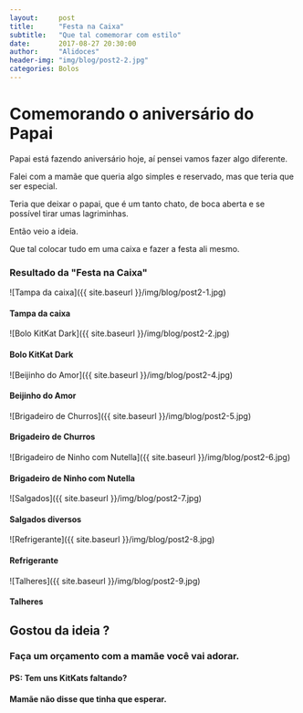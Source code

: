 ```yaml
---
layout:     post
title: 		"Festa na Caixa"
subtitle:   "Que tal comemorar com estilo"
date:       2017-08-27 20:30:00
author:     "Alidoces"
header-img: "img/blog/post2-2.jpg"
categories: Bolos
---
```


# Comemorando o aniversário do Papai

Papai está fazendo aniversário hoje, aí pensei vamos fazer algo diferente.

Falei com a mamãe que queria algo simples e reservado, mas que teria que ser especial.

Teria que deixar o papai, que é um tanto chato, de boca aberta e se possível tirar umas lagriminhas.

Então veio a ideia.

Que tal colocar tudo em uma caixa e fazer a festa ali mesmo.

### Resultado da "Festa na Caixa"

![Tampa da caixa]({{ site.baseurl }}/img/blog/post2-1.jpg)
#### Tampa da caixa

![Bolo KitKat Dark]({{ site.baseurl }}/img/blog/post2-2.jpg)
#### Bolo KitKat Dark

![Beijinho do Amor]({{ site.baseurl }}/img/blog/post2-4.jpg)
#### Beijinho do Amor

![Brigadeiro de Churros]({{ site.baseurl }}/img/blog/post2-5.jpg)
#### Brigadeiro de Churros

![Brigadeiro de Ninho com Nutella]({{ site.baseurl }}/img/blog/post2-6.jpg)
#### Brigadeiro de Ninho com Nutella

![Salgados]({{ site.baseurl }}/img/blog/post2-7.jpg)
#### Salgados diversos

![Refrigerante]({{ site.baseurl }}/img/blog/post2-8.jpg)
#### Refrigerante

![Talheres]({{ site.baseurl }}/img/blog/post2-9.jpg)
#### Talheres

## Gostou da ideia ?
### Faça um orçamento com a mamãe você vai adorar. 

#### PS: Tem uns KitKats faltando?
#### Mamãe não disse que tinha que esperar.